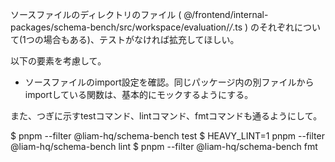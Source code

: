ソースファイルのディレクトリのファイル ( @/frontend/internal-packages/schema-bench/src/workspace/evaluation/*/*.ts ) のそれぞれについて(1つの場合もある)、テストがなければ拡充してほしい。

以下の要素を考慮して。

- ソースファイルのimport設定を確認。同じパッケージ内の別ファイルからimportしている関数は、基本的にモックするようにする。

また、つぎに示すtestコマンド、lintコマンド、fmtコマンドも通るようにして。

$ pnpm --filter @liam-hq/schema-bench test
$ HEAVY_LINT=1 pnpm --filter @liam-hq/schema-bench lint
$ pnpm --filter @liam-hq/schema-bench fmt

